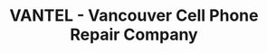 ---
title: "VANTEL - Vancouver Cell Phone Repair Company"
url: /vancouver/vantel-vancouver-cell-phone-repair-company/
shop: Handy
---